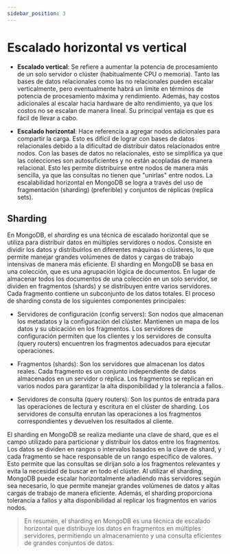 ```yaml
---
sidebar_position: 3
---
```


# Escalado horizontal vs vertical
- **Escalado vertical**: Se refiere a aumentar la potencia de procesamiento de un solo servidor o clúster (habitualmente CPU o memoria). Tanto las bases de datos relacionales como las no relacionales pueden escalar verticalmente, pero eventualmente habrá un límite en términos de potencia de procesamiento máxima y rendimiento. Además, hay costos adicionales al escalar hacia hardware de alto rendimiento, ya que los costos no se escalan de manera lineal. Su principal ventaja es que es fácil de llevar a cabo.

- **Escalado horizontal**: Hace referencia a agregar nodos adicionales para compartir la carga. Esto es difícil de lograr con bases de datos relacionales debido a la dificultad de distribuir datos relacionados entre nodos. Con las bases de datos no relacionales, esto se simplifica ya que las colecciones son autosuficientes y no están acopladas de manera relacional. Esto les permite distribuirse entre nodos de manera más sencilla, ya que las consultas no tienen que "unirlas" entre nodos. La escalabilidad horizontal en MongoDB se logra a través del uso de fragmentación (sharding) (preferible) y conjuntos de réplicas (replica sets).

## Sharding

En MongoDB, el _sharding_ es una técnica de escalado horizontal que se utiliza para distribuir datos en múltiples servidores o nodos. Consiste en dividir los datos y distribuirlos en diferentes máquinas o clústeres, lo que permite manejar grandes volúmenes de datos y cargas de trabajo intensivas de manera más eficiente.
El sharding en MongoDB se basa en una colección, que es una agrupación lógica de documentos. En lugar de almacenar todos los documentos de una colección en un solo servidor, se dividen en fragmentos (shards) y se distribuyen entre varios servidores. Cada fragmento contiene un subconjunto de los datos totales.
El proceso de sharding consta de los siguientes componentes principales:

- Servidores de configuración (config servers): Son nodos que almacenan los metadatos y la configuración del clúster. Mantienen un mapa de los datos y su ubicación en los fragmentos. Los servidores de configuración permiten que los clientes y los servidores de consulta (query routers) encuentren los fragmentos adecuados para ejecutar operaciones.

- Fragmentos (shards): Son los servidores que almacenan los datos reales. Cada fragmento es un conjunto independiente de datos almacenados en un servidor o réplica. Los fragmentos se replican en varios nodos para garantizar la alta disponibilidad y la tolerancia a fallos.

- Servidores de consulta (query routers): Son los puntos de entrada para las operaciones de lectura y escritura en el clúster de sharding. Los servidores de consulta enrutan las operaciones a los fragmentos correspondientes y devuelven los resultados al cliente.

El sharding en MongoDB se realiza mediante una clave de shard, que es el campo utilizado para particionar y distribuir los datos entre los fragmentos. Los datos se dividen en rangos o intervalos basados en la clave de shard, y cada fragmento se hace responsable de un rango específico de valores. Esto permite que las consultas se dirijan solo a los fragmentos relevantes y evita la necesidad de buscar en todo el clúster.
Al utilizar el sharding, MongoDB puede escalar horizontalmente añadiendo más servidores según sea necesario, lo que permite manejar grandes volúmenes de datos y altas cargas de trabajo de manera eficiente. Además, el sharding proporciona tolerancia a fallos y alta disponibilidad al replicar los fragmentos en varios nodos.

> En resumen, el sharding en MongoDB es una técnica de escalado horizontal que distribuye los datos en fragmentos en múltiples servidores, permitiendo un almacenamiento y una consulta eficientes de grandes conjuntos de datos.